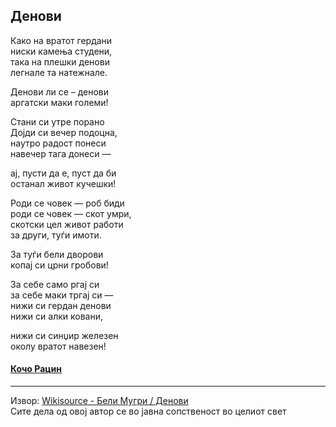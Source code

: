 ## Денови 

Како на вратот гердани\
ниски камења студени,\
така на плешки денови\
легнале та натежнале.

Денови ли се – денови\
аргатски маки големи!

Стани си утре порано\
Дојди си вечер подоцна,\
наутро радост понеси\
навечер тага донеси —

ај, пусти да е, пуст да би\
останал живот кучешки!

Роди се човек — роб биди\
роди се човек — скот умри,\
скотски цел живот работи\
за други, туѓи имоти.

За туѓи бели дворови\
копај си црни гробови!

За себе само ргај си\
за себе маки тргај си —\
нижи си гердан денови\
нижи си алки ковани,

нижи си синџир железен\
околу вратот навезен! 

#### [Кочо Рацин](https://mk.wikipedia.org/wiki/%D0%9A%D0%BE%D1%87%D0%BE_%D0%A0%D0%B0%D1%86%D0%B8%D0%BD)

---

Извор: [Wikisource - Бели Мугри / Денови](https://mk.wikisource.org/wiki/%D0%91%D0%B5%D0%BB%D0%B8_%D0%9C%D1%83%D0%B3%D1%80%D0%B8/_%D0%94%D0%B5%D0%BD%D0%BE%D0%B2%D0%B8)\
Сите дела од овој автор се во јавна сопственост во целиот свет